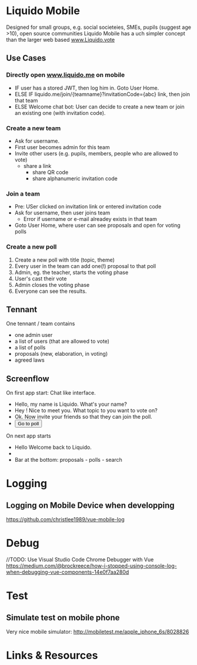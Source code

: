 # Liquido Mobile

Designed for small groups, e.g. social societeies, SMEs, pupils (suggest age >10), open source communities
Liquido Mobile has a uch simpler concept than the larger web based www.Liquido.vote

## Use Cases

### Directly open www.liquido.me on mobile

 * IF user has a stored JWT, then log him in. Goto User Home.
 * ELSE IF liquido.me/join/{teamname}?invitationCode={abc} link, then join that team
 * ELSE Welcome chat bot: User can decide to create a new team or join an existing one (with invitation code).

### Create a new team

 * Ask for username.
 * First user becomes admin for this team
 * Invite other users (e.g. pupils, members, people who are allowed to vote)
   * share a link
	 * share QR code
	 * share alphanumeric invitation code

### Join a team

 * Pre: USer clicked on invitation link or entered invitation code
 * Ask for username, then user joins team
   * Error if username or e-mail alreadey exists in that team
 * Goto User Home, where user can see proposals and open for voting polls

### Create a new poll

 1. Create a new poll with title (topic, theme)
 3. Every user in the team can add one(!) proposal to that poll
 4. Admin, eg. the teacher, starts the voting phase
 5. User's cast their vote
 6. Admin closes the voting phase
 7. Everyone can see the results.

## Tennant

One tennant / team contains

 * one admin user
 * a list of users (that are allowed to vote)
 * a list of polls
 * proposals (new, elaboration, in voting)
 * agreed laws

## Screenflow

On first app start: Chat like interface.

 * Hello, my name is Liquido. What's your name?
 * Hey <name>! Nice to meet you. What topic to you want to vote on? 
 * Ok. Now invite your friends so that they can join the poll.   <link> <QR-code>
 * <button>Go to poll

On next app starts

 * Hello <name> Welcome back to Liquido.
 * <userhome>
 * Bar at the bottom: proposals - polls - search


# Logging

## Logging on Mobile Device when developping

https://github.com/christlee1989/vue-mobile-log

# Debug

//TODO: Use Visual Studio Code   Chrome Debugger  with Vue
https://medium.com/@brockreece/how-i-stopped-using-console-log-when-debugging-vue-components-14e0f7aa280d

# Test

## Simulate test on mobile phone

Very nice mobile simulator: http://mobiletest.me/apple_iphone_6s/8028826 


# Links & Resources

